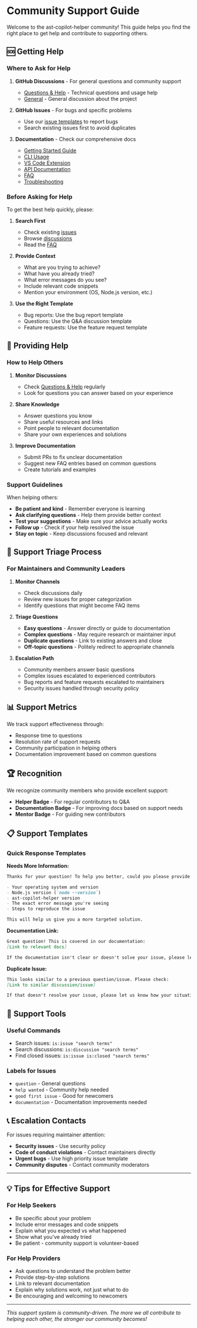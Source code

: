 # Community Support Guide

Welcome to the ast-copilot-helper community! This guide helps you find the right place to get help and contribute to supporting others.

## 🆘 Getting Help

### Where to Ask for Help

1. **GitHub Discussions** - For general questions and community support
   - [Questions & Help](https://github.com/yourusername/ast-copilot-helper/discussions/categories/q-a) - Technical questions and usage help
   - [General](https://github.com/yourusername/ast-copilot-helper/discussions/categories/general) - General discussion about the project

2. **GitHub Issues** - For bugs and specific problems
   - Use our [issue templates](https://github.com/yourusername/ast-copilot-helper/issues/new/choose) to report bugs
   - Search existing issues first to avoid duplicates

3. **Documentation** - Check our comprehensive docs
   - [Getting Started Guide](../docs/guide/getting-started.md)
   - [CLI Usage](../docs/guide/cli-usage.md)
   - [VS Code Extension](../docs/guide/vscode-extension.md)
   - [API Documentation](../docs/api/)
   - [FAQ](../docs/faq.md)
   - [Troubleshooting](../docs/troubleshooting.md)

### Before Asking for Help

To get the best help quickly, please:

1. **Search First**
   - Check existing [issues](https://github.com/yourusername/ast-copilot-helper/issues)
   - Browse [discussions](https://github.com/yourusername/ast-copilot-helper/discussions)
   - Read the [FAQ](../docs/faq.md)

2. **Provide Context**
   - What are you trying to achieve?
   - What have you already tried?
   - What error messages do you see?
   - Include relevant code snippets
   - Mention your environment (OS, Node.js version, etc.)

3. **Use the Right Template**
   - Bug reports: Use the bug report template
   - Questions: Use the Q&A discussion template
   - Feature requests: Use the feature request template

## 🤝 Providing Help

### How to Help Others

1. **Monitor Discussions**
   - Check [Questions & Help](https://github.com/yourusername/ast-copilot-helper/discussions/categories/q-a) regularly
   - Look for questions you can answer based on your experience

2. **Share Knowledge**
   - Answer questions you know
   - Share useful resources and links
   - Point people to relevant documentation
   - Share your own experiences and solutions

3. **Improve Documentation**
   - Submit PRs to fix unclear documentation
   - Suggest new FAQ entries based on common questions
   - Create tutorials and examples

### Support Guidelines

When helping others:

- **Be patient and kind** - Remember everyone is learning
- **Ask clarifying questions** - Help them provide better context
- **Test your suggestions** - Make sure your advice actually works
- **Follow up** - Check if your help resolved the issue
- **Stay on topic** - Keep discussions focused and relevant

## 🎯 Support Triage Process

### For Maintainers and Community Leaders

1. **Monitor Channels**
   - Check discussions daily
   - Review new issues for proper categorization
   - Identify questions that might become FAQ items

2. **Triage Questions**
   - **Easy questions** - Answer directly or guide to documentation
   - **Complex questions** - May require research or maintainer input
   - **Duplicate questions** - Link to existing answers and close
   - **Off-topic questions** - Politely redirect to appropriate channels

3. **Escalation Path**
   - Community members answer basic questions
   - Complex issues escalated to experienced contributors
   - Bug reports and feature requests escalated to maintainers
   - Security issues handled through security policy

## 📊 Support Metrics

We track support effectiveness through:

- Response time to questions
- Resolution rate of support requests
- Community participation in helping others
- Documentation improvement based on common questions

## 🏆 Recognition

We recognize community members who provide excellent support:

- **Helper Badge** - For regular contributors to Q&A
- **Documentation Badge** - For improving docs based on support needs
- **Mentor Badge** - For guiding new contributors

## 📋 Support Templates

### Quick Response Templates

**Needs More Information:**

```markdown
Thanks for your question! To help you better, could you please provide:

- Your operating system and version
- Node.js version (`node --version`)
- ast-copilot-helper version
- The exact error message you're seeing
- Steps to reproduce the issue

This will help us give you a more targeted solution.
```

**Documentation Link:**

```markdown
Great question! This is covered in our documentation:
[Link to relevant docs]

If the documentation isn't clear or doesn't solve your issue, please let us know what specific part needs improvement.
```

**Duplicate Issue:**

```markdown
This looks similar to a previous question/issue. Please check:
[Link to similar discussion/issue]

If that doesn't resolve your issue, please let us know how your situation is different.
```

## 🔧 Support Tools

### Useful Commands

- Search issues: `is:issue "search terms"`
- Search discussions: `is:discussion "search terms"`
- Find closed issues: `is:issue is:closed "search terms"`

### Labels for Issues

- `question` - General questions
- `help wanted` - Community help needed
- `good first issue` - Good for newcomers
- `documentation` - Documentation improvements needed

## 📞 Escalation Contacts

For issues requiring maintainer attention:

- **Security issues** - Use security policy
- **Code of conduct violations** - Contact maintainers directly
- **Urgent bugs** - Use high priority issue template
- **Community disputes** - Contact community moderators

---

## 💡 Tips for Effective Support

### For Help Seekers

- Be specific about your problem
- Include error messages and code snippets
- Explain what you expected vs what happened
- Show what you've already tried
- Be patient - community support is volunteer-based

### For Help Providers

- Ask questions to understand the problem better
- Provide step-by-step solutions
- Link to relevant documentation
- Explain why solutions work, not just what to do
- Be encouraging and welcoming to newcomers

---

_This support system is community-driven. The more we all contribute to helping each other, the stronger our community becomes!_
